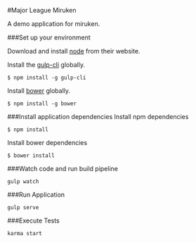 #Major League Miruken

A demo application for miruken.

###Set up your environment

Download and install [node](https://nodejs.org) from their website.

Install the [gulp-cli](http://gulpjs.com) globally.
```
$ npm install -g gulp-cli
```

Install [bower](http://bower.io) globally.
```
$ npm install -g bower
```


###Install application dependencies
Install npm dependencies
```
$ npm install
```

Install bower dependencies
```
$ bower install
```
###Watch code and run build pipeline
```
gulp watch
```

###Run Application
```
gulp serve
```

###Execute Tests
```
karma start
```
